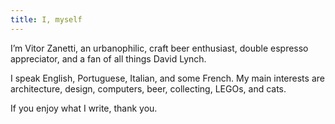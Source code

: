 ```yaml
---
title: I, myself
---
```


I’m Vitor Zanetti, an urbanophilic, craft beer enthusiast, double espresso appreciator, and a fan of all things David Lynch.

I speak English, Portuguese, Italian, and some French. My main interests are architecture, design, computers, beer, collecting, LEGOs, and cats.

If you enjoy what I write, thank you.
